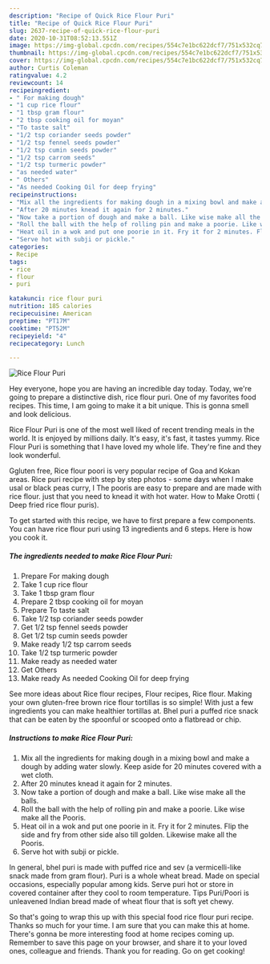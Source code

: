 ```yaml
---
description: "Recipe of Quick Rice Flour Puri"
title: "Recipe of Quick Rice Flour Puri"
slug: 2637-recipe-of-quick-rice-flour-puri
date: 2020-10-31T08:52:13.551Z
image: https://img-global.cpcdn.com/recipes/554c7e1bc622dcf7/751x532cq70/rice-flour-puri-recipe-main-photo.jpg
thumbnail: https://img-global.cpcdn.com/recipes/554c7e1bc622dcf7/751x532cq70/rice-flour-puri-recipe-main-photo.jpg
cover: https://img-global.cpcdn.com/recipes/554c7e1bc622dcf7/751x532cq70/rice-flour-puri-recipe-main-photo.jpg
author: Curtis Coleman
ratingvalue: 4.2
reviewcount: 14
recipeingredient:
- " For making dough"
- "1 cup rice flour"
- "1 tbsp gram flour"
- "2 tbsp cooking oil for moyan"
- "To taste salt"
- "1/2 tsp coriander seeds powder"
- "1/2 tsp fennel seeds powder"
- "1/2 tsp cumin seeds powder"
- "1/2 tsp carrom seeds"
- "1/2 tsp turmeric powder"
- "as needed water"
- " Others"
- "As needed Cooking Oil for deep frying"
recipeinstructions:
- "Mix all the ingredients for making dough in a mixing bowl and make a dough by adding water slowly. Keep aside for 20 minutes covered with a wet cloth."
- "After 20 minutes knead it again for 2 minutes."
- "Now take a portion of dough and make a ball. Like wise make all the balls."
- "Roll the ball with the help of rolling pin and make a poorie. Like wise make all the Pooris."
- "Heat oil in a wok and put one poorie in it. Fry it for 2 minutes. Flip the side and fry from other side also till golden. Likewise make all the Pooris."
- "Serve hot with subji or pickle."
categories:
- Recipe
tags:
- rice
- flour
- puri

katakunci: rice flour puri 
nutrition: 185 calories
recipecuisine: American
preptime: "PT17M"
cooktime: "PT52M"
recipeyield: "4"
recipecategory: Lunch

---
```



![Rice Flour Puri](https://img-global.cpcdn.com/recipes/554c7e1bc622dcf7/751x532cq70/rice-flour-puri-recipe-main-photo.jpg)

Hey everyone, hope you are having an incredible day today. Today, we're going to prepare a distinctive dish, rice flour puri. One of my favorites food recipes. This time, I am going to make it a bit unique. This is gonna smell and look delicious.

Rice Flour Puri is one of the most well liked of recent trending meals in the world. It is enjoyed by millions daily. It's easy, it's fast, it tastes yummy. Rice Flour Puri is something that I have loved my whole life. They're fine and they look wonderful.

Ggluten free, Rice flour poori is very popular recipe of Goa and Kokan areas. Rice puri recipe with step by step photos - some days when I make usal or black peas curry, I The pooris are easy to prepare and are made with rice flour. just that you need to knead it with hot water. How to Make Orotti ( Deep fried rice flour puris).


To get started with this recipe, we have to first prepare a few components. You can have rice flour puri using 13 ingredients and 6 steps. Here is how you cook it.

<!--inarticleads1-->

##### The ingredients needed to make Rice Flour Puri:

1. Prepare  For making dough
1. Take 1 cup rice flour
1. Take 1 tbsp gram flour
1. Prepare 2 tbsp cooking oil for moyan
1. Prepare To taste salt
1. Take 1/2 tsp coriander seeds powder
1. Get 1/2 tsp fennel seeds powder
1. Get 1/2 tsp cumin seeds powder
1. Make ready 1/2 tsp carrom seeds
1. Take 1/2 tsp turmeric powder
1. Make ready as needed water
1. Get  Others
1. Make ready As needed Cooking Oil for deep frying


See more ideas about Rice flour recipes, Flour recipes, Rice flour. Making your own gluten-free brown rice flour tortillas is so simple! With just a few ingredients you can make healthier tortillas at. Bhel puri a puffed rice snack that can be eaten by the spoonful or scooped onto a flatbread or chip. 

<!--inarticleads2-->

##### Instructions to make Rice Flour Puri:

1. Mix all the ingredients for making dough in a mixing bowl and make a dough by adding water slowly. Keep aside for 20 minutes covered with a wet cloth.
1. After 20 minutes knead it again for 2 minutes.
1. Now take a portion of dough and make a ball. Like wise make all the balls.
1. Roll the ball with the help of rolling pin and make a poorie. Like wise make all the Pooris.
1. Heat oil in a wok and put one poorie in it. Fry it for 2 minutes. Flip the side and fry from other side also till golden. Likewise make all the Pooris.
1. Serve hot with subji or pickle.


In general, bhel puri is made with puffed rice and sev (a vermicelli-like snack made from gram flour). Puri is a whole wheat bread. Made on special occasions, especially popular among kids. Serve puri hot or store in covered container after they cool to room temperature. Tips Puri/Poori is unleavened Indian bread made of wheat flour that is soft yet chewy. 

So that's going to wrap this up with this special food rice flour puri recipe. Thanks so much for your time. I am sure that you can make this at home. There's gonna be more interesting food at home recipes coming up. Remember to save this page on your browser, and share it to your loved ones, colleague and friends. Thank you for reading. Go on get cooking!

